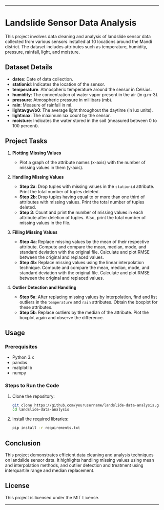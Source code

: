 
---

# Landslide Sensor Data Analysis

This project involves data cleaning and analysis of landslide sensor data collected from various sensors installed at 10 locations around the Mandi district. The dataset includes attributes such as temperature, humidity, pressure, rainfall, light, and moisture.

## Dataset Details

- **dates**: Date of data collection.
- **stationid**: Indicates the location of the sensor.
- **temperature**: Atmospheric temperature around the sensor in Celsius.
- **humidity**: The concentration of water vapor present in the air (in g.m-3).
- **pressure**: Atmospheric pressure in millibars (mb).
- **rain**: Measure of rainfall in ml.
- **lightavgw/o0**: The average light throughout the daytime (in lux units).
- **lightmax**: The maximum lux count by the sensor.
- **moisture**: Indicates the water stored in the soil (measured between 0 to 100 percent).

## Project Tasks

1. **Plotting Missing Values**
   - Plot a graph of the attribute names (x-axis) with the number of missing values in them (y-axis).

2. **Handling Missing Values**
   - **Step 2a**: Drop tuples with missing values in the `stationid` attribute. Print the total number of tuples deleted.
   - **Step 2b**: Drop tuples having equal to or more than one third of attributes with missing values. Print the total number of tuples deleted.
   - **Step 3**: Count and print the number of missing values in each attribute after deletion of tuples. Also, print the total number of missing values in the file.

3. **Filling Missing Values**
   - **Step 4a**: Replace missing values by the mean of their respective attribute. Compute and compare the mean, median, mode, and standard deviation with the original file. Calculate and plot RMSE between the original and replaced values.
   - **Step 4b**: Replace missing values using the linear interpolation technique. Compute and compare the mean, median, mode, and standard deviation with the original file. Calculate and plot RMSE between the original and replaced values.

4. **Outlier Detection and Handling**
   - **Step 5a**: After replacing missing values by interpolation, find and list outliers in the `temperature` and `rain` attributes. Obtain the boxplot for these attributes.
   - **Step 5b**: Replace outliers by the median of the attribute. Plot the boxplot again and observe the difference.

## Usage

### Prerequisites

- Python 3.x
- pandas
- matplotlib
- numpy

### Steps to Run the Code

1. Clone the repository:
   ```sh
   git clone https://github.com/yourusername/landslide-data-analysis.git
   cd landslide-data-analysis
   ```

2. Install the required libraries:
   ```sh
   pip install -r requirements.txt
   ```

## Conclusion

This project demonstrates efficient data cleaning and analysis techniques on landslide sensor data. It highlights handling missing values using mean and interpolation methods, and outlier detection and treatment using interquartile range and median replacement.

## License

This project is licensed under the MIT License.

---
